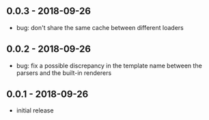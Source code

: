 ## 0.0.3 - 2018-09-26

* bug: don't share the same cache between different loaders

## 0.0.2 - 2018-09-26

* bug: fix a possible discrepancy in the template name
  between the parsers and the built-in renderers

## 0.0.1 - 2018-09-26

* initial release
